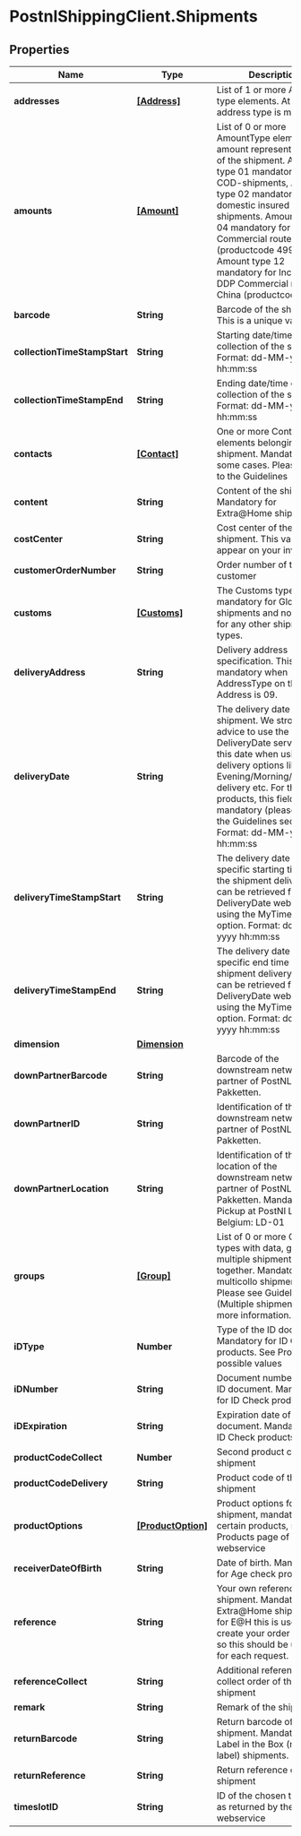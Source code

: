 # PostnlShippingClient.Shipments

## Properties
Name | Type | Description | Notes
------------ | ------------- | ------------- | -------------
**addresses** | [**[Address]**](Address.md) | List of 1 or more Address type elements. At least 1 address type is mandatory | 
**amounts** | [**[Amount]**](Amount.md) | List of 0 or more AmountType elements. An amount represents a value of the shipment. Amount type 01 mandatory for COD-shipments, Amount type 02 mandatory for domestic insured shipments. Amount type 04 mandatory for Commercial route China (productcode 4992). Amount type 12 mandatory for Inco terms DDP Commercial route China (productcode 4992) | [optional] 
**barcode** | **String** | Barcode of the shipment. This is a unique value | [default to &#39;3SDEVC2016112104&#39;]
**collectionTimeStampStart** | **String** | Starting date/time of the collection of the shipment. Format: dd-MM-yyyy hh:mm:ss | [optional] 
**collectionTimeStampEnd** | **String** | Ending date/time of the collection of the shipment. Format: dd-MM-yyyy hh:mm:ss | [optional] 
**contacts** | [**[Contact]**](Contact.md) | One or more ContactType elements belonging to a shipment. Mandatory in some cases. Please refer to the Guidelines  | [optional] 
**content** | **String** | Content of the shipment. Mandatory for Extra@Home shipments | [optional] 
**costCenter** | **String** | Cost center of the shipment. This value will appear on your invoice | [optional] 
**customerOrderNumber** | **String** | Order number of the customer | [optional] 
**customs** | [**[Customs]**](Customs.md) | The Customs type is mandatory for GlobalPack shipments and not allowed for any other shipment types. | [optional] 
**deliveryAddress** | **String** | Delivery address specification. This field is mandatory when AddressType on the Address is 09. | [optional] [default to &#39;01&#39;]
**deliveryDate** | **String** | The delivery date of the shipment. We strongly advice to use the DeliveryDate service to get this date when using delivery options like Evening/Morning/Sameday delivery etc. For those products, this field is mandatory (please regard the Guidelines section). Format: dd-MM-yyyy hh:mm:ss | [optional] 
**deliveryTimeStampStart** | **String** | The delivery date and the specific starting time of the shipment delivery. This can be retrieved from the DeliveryDate webservice using the MyTime delivery option. Format: dd-MM-yyyy hh:mm:ss | [optional] 
**deliveryTimeStampEnd** | **String** | The delivery date and the specific end time of the shipment delivery. This can be retrieved from the DeliveryDate webservice using the MyTime delivery option. Format: dd-MM-yyyy hh:mm:ss | [optional] 
**dimension** | [**Dimension**](Dimension.md) |  | 
**downPartnerBarcode** | **String** | Barcode of the downstream network partner of PostNL Pakketten. | [optional] 
**downPartnerID** | **String** | Identification of the downstream network partner of PostNL Pakketten. | [optional] 
**downPartnerLocation** | **String** | Identification of the location of the downstream network partner of PostNL Pakketten. Mandatory for Pickup at PostNl Location Belgium: LD-01 | [optional] 
**groups** | [**[Group]**](Group.md) | List of 0 or more Group types with data, grouping multiple shipments together. Mandatory for multicollo shipments. Please see Guidelines (Multiple shipments) for more information. | [optional] 
**iDType** | **Number** | Type of the ID document. Mandatory for ID Check products. See Products for possible values | [optional] 
**iDNumber** | **String** | Document number of the ID document. Mandatory for ID Check products | [optional] 
**iDExpiration** | **String** | Expiration date of the ID document. Mandatory for ID Check products | [optional] 
**productCodeCollect** | **Number** | Second product code of a shipment | [optional] 
**productCodeDelivery** | **String** | Product code of the shipment  | [default to &#39;3085&#39;]
**productOptions** | [**[ProductOption]**](ProductOption.md) | Product options for the shipment, mandatory for certain products, see the Products page of this webservice | [optional] 
**receiverDateOfBirth** | **String** | Date of birth. Mandatory for Age check products | [optional] 
**reference** | **String** | Your own reference of the shipment. Mandatory for Extra@Home shipments; for E@H this is used to create your order number, so this should be unique for each request. | [optional] 
**referenceCollect** | **String** | Additional reference of the collect order of the shipment | [optional] 
**remark** | **String** | Remark of the shipment. | [optional] 
**returnBarcode** | **String** | Return barcode of the shipment. Mandatory for Label in the Box (return label) shipments. | [optional] 
**returnReference** | **String** | Return reference of the shipment | [optional] 
**timeslotID** | **String** | ID of the chosen timeslot as returned by the timeslot webservice | [optional] 


